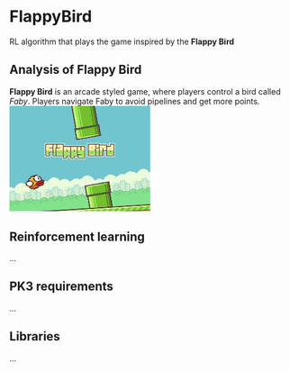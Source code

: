 # FlappyBird
RL algorithm that plays the game inspired by the **Flappy Bird**

## Analysis of Flappy Bird
**Flappy Bird** is an arcade styled game, where players control a bird called *Faby*. Players navigate Faby to avoid pipelines and get more points.
<img src="./assets/flappy-bird.jpeg" width="250">

## Reinforcement learning
...

## PK3 requirements
...

## Libraries
...
